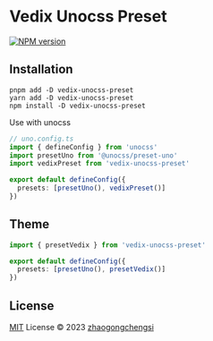 # Vedix Unocss Preset

[![NPM version](https://img.shields.io/npm/v/vedix-unocss-preset?color=a1b858&label=)](https://www.npmjs.com/package/vedix-unocss-preset)

## Installation

```shell
pnpm add -D vedix-unocss-preset
yarn add -D vedix-unocss-preset
npm install -D vedix-unocss-preset
```

Use with unocss

```ts
// uno.config.ts
import { defineConfig } from 'unocss'
import presetUno from '@unocss/preset-uno'
import vedixPreset from 'vedix-unocss-preset'

export default defineConfig({
  presets: [presetUno(), vedixPreset()]
})
```

## Theme

```ts
import { presetVedix } from 'vedix-unocss-preset'

export default defineConfig({
  presets: [presetUno(), presetVedix()]
})
```

## License

[MIT](./LICENSE) License © 2023 [zhaogongchengsi](https://github.com/zhaogongchengsi)

